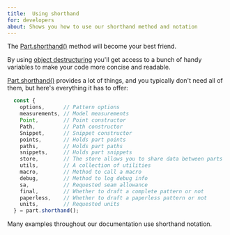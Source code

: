 ```yaml
---
title:  Using shorthand
for: developers
about: Shows you how to use our shorthand method and notation
---
```


The [Part.shorthand()](/reference/api/part/#shorthand) method will become your best friend.

By using [object destructuring](https://developer.mozilla.org/en-US/docs/Web/JavaScript/Reference/Operators/Destructuring_assignment#Object_destructuring) you'll get access to a bunch
of handy variables to make your code more concise and readable.

[Part.shorthand()](/reference/api/part/#shorthand) provides a lot of things, and you typically 
don't need all of them, but here's everything it has to offer:

```js
  const {
    options,      // Pattern options
    measurements, // Model measurements
    Point,        // Point constructor
    Path,         // Path constructor
    Snippet,      // Snippet constructor
    points,       // Holds part points
    paths,        // Holds part paths
    snippets,     // Holds part snippets
    store,        // The store allows you to share data between parts
    utils,        // A collection of utilities
    macro,        // Method to call a macro
    debug,        // Method to log debug info
    sa,           // Requested seam allowance
    final,        // Whether to draft a complete pattern or not
    paperless,    // Whether to draft a paperless pattern or not
    units,        // Requested units
  } = part.shorthand();
```

<Note>

Many examples throughout our documentation use shorthand notation.

</Note>
